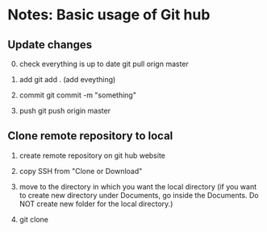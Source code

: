 # Notes: Basic usage of Git hub

## Update changes 


0. check everything is up to date
git pull orign master

1. add
git add .
(add eveything)

2. commit
git commit -m "something"

5. push
git push origin master



## Clone remote repository to local 

1. create remote repository on git hub website

2. copy SSH from "Clone or Download"

3. move to the directory in which you want the local directory 
(if you want to create new directory under Documents, go inside the Documents. Do NOT create new folder for the local directory.)

4. git clone <SSH>
